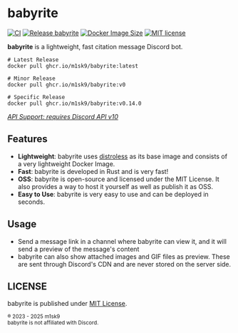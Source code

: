 # babyrite

[![CI](https://github.com/m1sk9/babyrite/actions/workflows/ci.yaml/badge.svg)](https://github.com/m1sk9/babyrite/actions/workflows/ci.yaml)
[![Release babyrite](https://github.com/m1sk9/babyrite/actions/workflows/release.yaml/badge.svg)](https://github.com/m1sk9/babyrite/actions/workflows/release.yaml)
[![Docker Image Size](https://ghcr-badge.egpl.dev/m1sk9/babyrite/size)](https://github.com/m1sk9/babyrite/pkgs/container/babyrite/versions)
[![MIT license](https://img.shields.io/github/license/henrygd/beszel?color=%239944ee)](https://github.com/m1sk9/babyrite/blob/main/LICENSE)

**babyrite** is a lightweight, fast citation message Discord bot.

```shell
# Latest Release
docker pull ghcr.io/m1sk9/babyrite:latest

# Minor Release
docker pull ghcr.io/m1sk9/babyrite:v0

# Specific Release
docker pull ghcr.io/m1sk9/babyrite:v0.14.0
```

[*API Support: requires Discord API v10*](https://discord.com/developers/docs/reference#api-versioning)

## Features

- **Lightweight**: babyrite uses [distroless](https://github.com/GoogleContainerTools/distroless) as its base image and consists of a very lightweight Docker Image.
- **Fast**: babyrite is developed in Rust and is very fast!
- **OSS**: babyrite is open-source and licensed under the MIT License. It also provides a way to host it yourself as well as publish it as OSS.
- **Easy to Use**: babyrite is very easy to use and can be deployed in seconds.

## Usage

- Send a message link in a channel where babyrite can view it, and it will send a preview of the message's content
- babyrite can also show attached images and GIF files as preview. These are sent through Discord's CDN and are never stored on the server side.

## LICENSE

babyrite is published under [MIT License](./LICENSE).

<sub>
    ® 2023 - 2025 m1sk9
    <br/>
    babyrite is not affiliated with Discord.
</sub>
